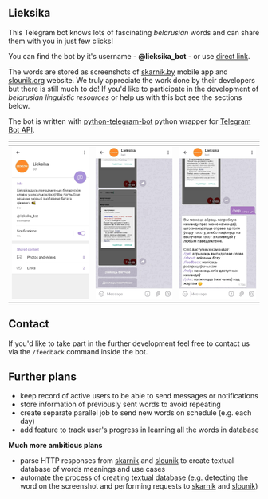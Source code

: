 ## Lieksika

This Telegram bot knows lots of fascinating _belarusian_ words and can share them with you in just few clicks!

You can find the bot by it's username - __@lieksika_bot__ - or use [direct link](https://t.me/lieksika_bot).

The words are stored as screenshots of [skarnik.by](https://www.skarnik.by/) mobile app and
[slounik.org](http://www.slounik.org) website. We truly appreciate the work done by their developers
but there is still much to do! If you'd like to participate in the development of
_belarusian linguistic resources_ or help us with this bot see the sections below.

The bot is written with [python-telegram-bot](https://python-telegram-bot.org) python wrapper
for [Telegram Bot API](https://core.telegram.org/bots/api).


|<!-- -->|<!-- -->|<!-- -->|
|:---:|:---:|:---:|
![1.jpg](img/1.jpg)|![2.jpg](img/2.jpg)|![3.jpg](img/3.jpg)|



## Contact

If you'd like to take part in the further development feel free to contact us via the `/feedback`
command inside the bot.


## Further plans
* keep record of active users to be able to send messages or notifications
* store information of previously sent words to avoid repeating
* create separate parallel job to send new words on schedule (e.g. each day)
* add feature to track user's progress in learning all the words in database

__Much more ambitious plans__
* parse HTTP responses from [skarnik](https://www.skarnik.by/) and [slounik](http://www.slounik.org) to create
textual database of words meanings and use cases
* automate the process of creating textual database (e.g. detecting the word on the screenshot and
performing requests to [skarnik](https://www.skarnik.by/) and [slounik](http://www.slounik.org))
